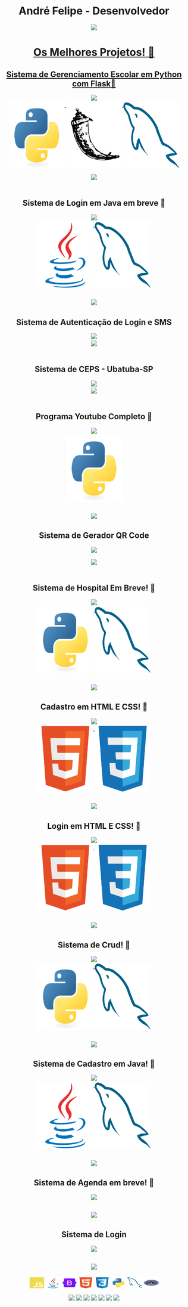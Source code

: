 
</div>
<div align="center">
  <h1> André Felipe - Desenvolvedor</h1>
</div>
<div align="center">
  <a href="https://github.com/andrebr45">
  <img height="180em" src="https://github-readme-stats.vercel.app/api?username=andrebr45&show_icons=true&theme=merko&include_all_commits=true&count_private=true"/>
   <h1>Os Melhores Projetos! 👋</h1>
    </div>
  <div align="center">
  <h2> Sistema de Gerenciamento Escolar em Python com Flask👋</h2>
</div>
<div align="center">
  <div align="center">
  <a href="https://www.youtube.com/channel/UCIScdxrwhEAu0AuALCHq3AA">
  <img src="https://v1.padlet.pics/3/image.webp?t=c_limit%2Cdpr_2%2Ch_516%2Cw_575&url=https%3A%2F%2Fu1.padletusercontent.com%2Fuploads%2Fpadlet-uploads%2F1285543771%2F48fdd6e79bb51f8a5554b7ae9713a1e3%2FSem_t_tulo.png%3Fexpiry_token%3D5WaHZRdGG3LkUVQGy3SZ-zdRtq89aJeottSBaF_Hii8EGDVBG-vnLc5ZfL_2GiKosWMOCkHArMcc8LorETHcZ-jCGVdlwQhjZ3wllWCFD972HEs8aqnko5wRj2XOC5Qc_kC1j1ay-85HkGRH6bGx_OqeNTuDcuOjmf3_cXhOGritAVKkeE73OZgasDQh-pqx5HTq5fvrx0fb2N9N6pJx8A%3D%3D"/>
   <br>
  <img align="top" alt="And@-Software" height="180em" width="150" src="https://raw.githubusercontent.com/devicons/devicon/master/icons/python/python-original.svg">
  <img align="top" alt="And@-Software" height="180em" width="150" src="https://raw.githubusercontent.com/devicons/devicon/master/icons/flask/flask-original.svg">
  <img align="top" alt="And@-Software" height="180em" width="150" src="https://raw.githubusercontent.com/devicons/devicon/master/icons/mysql/mysql-original.svg">
</div>
<div>
    
  <a href="https://github.com/andrebr45/sistema-educacional-python" target="_blank"><img src="https://img.shields.io/badge/ACESSAR-gray?logo=github" height="30px" target="_blank"></a>
  <br><br>
</div>
  <div align="center">
  <h2> Sistema de Login em Java em breve 👋</h2>
</div>
<div align="center">
  <div align="center">
  <a href="https://www.youtube.com/channel/UCIScdxrwhEAu0AuALCHq3AA">
  <img src="https://v1.padlet.pics/1/image.webp?t=c_limit%2Cdpr_2%2Ch_497%2Cw_982&url=https%3A%2F%2Fpadlet-uploads.storage.googleapis.com%2F1285543771%2F5400b4b2956627d596d2e5588b2098ad%2Fjava_padlet.png"/>
   <br>
  <img align="top" alt="And@-Software" height="180em" width="150" src="https://raw.githubusercontent.com/devicons/devicon/master/icons/java/java-original.svg">
  <img align="top" alt="And@-Software" height="180em" width="150" src="https://raw.githubusercontent.com/devicons/devicon/master/icons/mysql/mysql-original.svg"> 
</div>
<div>
    <h2> </h2>
    <a href="https://www.youtube.com/channel/UCIScdxrwhEAu0AuALCHq3AA" target="_blank"><img src="https://img.shields.io/badge/YouTube-FF0000?style=for-the-badge&logo=youtube&logoColor=white" target="_blank"></a>
  
  
</div>
  <div align="center">
  <h2> Sistema de Autenticação de Login e SMS</h2>
</div>
<div align="center" border="5px">
  <div align="center">
  <a href="https://www.youtube.com/watch?v=VD5e2SfEiF0&t=326s">
  <img src="https://v1.padlet.pics/3/image.webp?t=c_limit%2Cdpr_1.5%2Ch_430%2Cw_375&url=https%3A%2F%2Fu1.padletusercontent.com%2Fuploads%2Fpadlet-uploads%2F1285543771%2Fb9658f534033393c744fc0893ec02416%2Flogin_novo.png%3Fexpiry_token%3D5WaHZRdGG3LkUVQGy3SZ-zdRtq89aJeottSBaF_Hii8EGDVBG-vnLc5ZfL_2GiKosWMOCkHArMcc8LorETHcZym0stuqN_APVemlhI5b_SGwOmB3LQHEjQ-cyNU0wQMu8W5ONi166xQxnQwvl1F6QK9HIbpIEReC8niTrmD-irC_B6GG0OvJs6jIkonPSS69Jnmt8WP2KOX1n6N0mrNKLQ%3D%3D"</>
   <br>
</div>
<div>
  <a href="https://github.com/andrebr45/Login_SMS" target="_blank"><img src="https://img.shields.io/badge/ACESSAR-gray?logo=github" height="30px" target="_blank"></a>
  <br><br>
</div>
    
<div align="center">
  <h2> Sistema de CEPS - Ubatuba-SP</h2>
</div>
<div align="center">
  <div align="center">
  <a href="https://www.youtube.com/watch?v=zzkwYqekBGY&t=161s">
  <img src="https://v1.padlet.pics/1/image.webp?t=c_limit%2Cdpr_2%2Ch_600%2Cw_800&url=https%3A%2F%2Fpadlet-uploads.storage.googleapis.com%2F1285543771%2F0a8ebd52fa429554818f31ee7b056c46%2Fsistema_cep.png"></>
   <br>
</div>
<div>
    <a href="https://youtu.be/zzkwYqekBGY" target="_blank"><img src="https://img.shields.io/badge/YouTube-FF0000?style=for-the-badge&logo=youtube&logoColor=white" target="_blank"></a>
  <br><br>
</div>
  
  <div align="center">
  <h2> Programa Youtube Completo 👋</h2>
</div>
<div align="center">
  <div align="center">
  <a href="https://padlet-uploads.storage.googleapis.com/1285543771/7d1a861f0b7e48af5300de0b4cec9e5d/2022_01_22_13_10_26.mp4">
  <img src="https://v1.padlet.pics/1/image.webp?t=c_limit%2Cdpr_1%2Ch_500%2Cw_700&url=https%3A%2F%2Fpadlet-uploads.storage.googleapis.com%2F1285543771%2F62bf2b2cfbbb9d997a9fb91abd725170%2Fyou_you1.png"/>
   <br>
  <img align="top" alt="And@-Software" height="180em" width="150" src="https://raw.githubusercontent.com/devicons/devicon/master/icons/python/python-original.svg">
</div>
<div>
    <h2> </h2>
    <a href="https://github.com/andrebr45/Youtube" target="_blank"><img src="https://img.shields.io/badge/ACESSAR-gray?logo=github" height="30px" target="_blank"></a>
  
  
  
</div>
  <div align="center">
  <h2> Sistema de Gerador QR Code</h2>
</div>
<div align="center">
  <div align="center">
  <a href="https://www.youtube.com/watch?v=zgDgck16w80&t=47s">
  <img src="https://v1.padlet.pics/3/image.webp?t=c_limit%2Cdpr_1.5%1Ch_490%2Cw_275&url=https%3A%2F%2Fu1.padletusercontent.com%2Fuploads%2Fpadlet-uploads%2F1285543771%2F2afd799c87b55cd7f7464a26217e50a8%2FSistema_QRCode_novo.png%3Fexpiry_token%3D5WaHZRdGG3LkUVQGy3SZ-zdRtq89aJeottSBaF_Hii8EGDVBG-vnLc5ZfL_2GiKosWMOCkHArMcc8LorETHcZ-vIxlm-Erj0LuxhDaJbq2YlU_vdnCB2uRu6oI2TPXZJFu5IhAvJQA0vPOad5wC6bDTFVeeWaC6JhFkMtfC4DaZm6i6zJf0HcWXQ9PndstPsncPkhsA0eF8FVt53tRc6l9WBwfkU2TrgQlsytA_bAVA%3D"></>
   <br>
</div>
<div>
    
  <a href="https://github.com/andrebr45/QR_Code" target="_blank"><img src="https://img.shields.io/badge/ACESSAR-gray?logo=github" height="30px" target="_blank"></a>
  <br><br>
</div>
  
<div align="center">
  <h2> Sistema de Hospital Em Breve! 👋</h2>
</div>
<div align="center">
  <div align="center">
  <a href="https://www.youtube.com/watch?v=zgDgck16w80&t=47s">
  <img  src="https://v1.padlet.pics/1/image.webp?t=c_limit%2Cdpr_1%2Ch_600%2Cw_900&url=https%3A%2F%2Fpadlet-uploads.storage.googleapis.com%2F1285543771%2F2ad13083520269447f0e9cfcd0b40b76%2Fhospital_git.png"/>
   <br>
  <img align="top" alt="And@-Software" height="180em" width="150" src="https://raw.githubusercontent.com/devicons/devicon/master/icons/python/python-original.svg">
  <img align="top" alt="And@-Software" height="180em" width="150" src="https://raw.githubusercontent.com/devicons/devicon/master/icons/mysql/mysql-original.svg">
</div>
<div>
    <h2> </h2>
    <a href="https://github.com/andrebr45/QR_Code" target="_blank"><img src="https://img.shields.io/badge/ACESSAR-gray?logo=github" height="30px" target="_blank"></a>

  
</div>
  <div align="center">
  <h2> Cadastro em HTML E CSS! 👋</h2>
</div>
<div align="center">
  <div align="center">
  <a href="https://www.youtube.com/channel/UCIScdxrwhEAu0AuALCHq3AA">
  <img  src="https://v1.padlet.pics/1/image.webp?t=c_limit%2Cdpr_1%2Ch_600%2Cw_720&url=https%3A%2F%2Fpadlet-uploads.storage.googleapis.com%2F1285543771%2F5c4685e0720f23c3bcc60f46b06abc49%2Fcadastro_html_git.PNG"/>
   <br>
  <img align="top" alt="And@-Software" height="180em" width="150" src="https://raw.githubusercontent.com/devicons/devicon/master/icons/html5/html5-original.svg">
  <img align="top" alt="And@-Software" height="180em" width="150" src="https://raw.githubusercontent.com/devicons/devicon/master/icons/css3/css3-original.svg">
</div>
<div>
    <h2> </h2>
    <a href="https://github.com/andrebr45/HTML-Cadastro-Blue" target="_blank"><img src="https://img.shields.io/badge/ACESSAR-gray?logo=github" height="30px" target="_blank"></a>
  

</div>
  <div align="center">
  <h2> Login em HTML E CSS! 👋</h2>
</div>
<div align="center">
  <div align="center">
  <a href="https://www.youtube.com/channel/UCIScdxrwhEAu0AuALCHq3AA">
  <img  src="https://v1.padlet.pics/1/image.webp?t=c_limit%2Cdpr_1%2Ch_600%2Cw_720&url=https%3A%2F%2Fpadlet-uploads.storage.googleapis.com%2F1285543771%2Ff5dc8f1cb1b46b98b1d46b4849e9ce58%2Flogin_rosa_git.png"/>
   <br>
  <img align="top" alt="And@-Software" height="180em" width="150" src="https://raw.githubusercontent.com/devicons/devicon/master/icons/html5/html5-original.svg">
  <img align="top" alt="And@-Software" height="180em" width="150" src="https://raw.githubusercontent.com/devicons/devicon/master/icons/css3/css3-original.svg">
</div>
<div>
    <h2> </h2>
    <a href="https://github.com/andrebr45/Login-HTML-CSS" target="_blank"><img src="https://img.shields.io/badge/ACESSAR-gray?logo=github" height="30px" target="_blank"></a>  
  

</div>
    
</div>
  <div align="center">
  <h2> Sistema de Crud! 👋</h2>
</div>
<div align="center">
  <div align="center">
  <a href="https://padlet-uploads.storage.googleapis.com/1285543771/73cccdc964ff8171d5a226477049f9cd/2022_03_29_22_45_25.mp4">
  <img  src="https://v1.padlet.pics/1/image.webp?t=c_limit%2Cdpr_1%2Ch_500%2Cw_700&url=https%3A%2F%2Fpadlet-uploads.storage.googleapis.com%2F1285543771%2Fc1e9d99c5a02f15bddead83fb6e1a75f%2Fcrud_github.png"/>
   <br>
  <img align="top" alt="And@-Software" height="180em" width="150" src="https://raw.githubusercontent.com/devicons/devicon/master/icons/python/python-original.svg">
  <img align="top" alt="And@-Software" height="180em" width="150" src="https://raw.githubusercontent.com/devicons/devicon/master/icons/mysql/mysql-original.svg">
</div>
<div>
    <h2> </h2>
    <a href="https://github.com/andrebr45/Crud-Python-MySQL" target="_blank"><img src="https://img.shields.io/badge/ACESSAR-gray?logo=github" height="30px" target="_blank"></a>  
  

</div>
    
  <div align="center">
  <h2> Sistema de Cadastro em Java! 👋</h2>
</div>
<div align="center">
  <div align="center">
  <a href="https://www.youtube.com/watch?v=PqpxTlB766g&t=16s&ab_channel=%40DevIniciante">
  <img  src="https://v1.padlet.pics/3/image.webp?t=c_limit%2Cdpr_1%2Ch_459%2Cw_649&url=https%3A%2F%2Fu1.padletusercontent.com%2Fuploads%2Fpadlet-uploads%2F1285543771%2F890e0d90fb3f87dbebad87417514cc37%2Fjava_git.png%3Fexpiry_token%3D5WaHZRdGG3LkUVQGy3SZ-zdRtq89aJeottSBaF_Hii8EGDVBG-vnLc5ZfL_2GiKosWMOCkHArMcc8LorETHcZ59a4xi-h6yYtL6HOqixT2b1ugCw1mRjwuQCHdwlVFwPxI8eSO_ejOUMPZroNC6EJDvutCbEf4DFbl7fDXPw-SD45RikGheBvZ9WpCEzAD2HtxHWZy23iRtrwDFhctm6xQ%3D%3D"/>
   <br>
  <img align="top" alt="And@-Software" height="180em" width="150" src="https://raw.githubusercontent.com/devicons/devicon/master/icons/java/java-original.svg">
  <img align="top" alt="And@-Software" height="180em" width="150" src="https://raw.githubusercontent.com/devicons/devicon/master/icons/mysql/mysql-original.svg">
</div>
<div>
    <h2> </h2>
    <a href="https://github.com/andrebr45/sistemajavacadastro" target="_blank"><img src="https://img.shields.io/badge/ACESSAR-gray?logo=github" height="30px" target="_blank"></a> 
  
  
</div>
  <div align="center">
  <h2> Sistema de Agenda em breve! 👋</h2>
</div>
<div align="center">
  <div align="center">
  <a href="https://www.youtube.com/channel/UCIScdxrwhEAu0AuALCHq3AA">
  <img  src="https://v1.padlet.pics/3/image.webp?t=c_limit%2Cdpr_1.5%2Ch_394%2Cw_275&url=https%3A%2F%2Fu1.padletusercontent.com%2Fuploads%2Fpadlet-uploads%2F1285543771%2Ff1ddc490a31354eda5290eed15a35c64%2Fagenda.png%3Fexpiry_token%3D5WaHZRdGG3LkUVQGy3SZ-zdRtq89aJeottSBaF_Hii8EGDVBG-vnLc5ZfL_2GiKosWMOCkHArMcc8LorETHcZ1qGvZWmt4f-IV8m-9CwCuWFL0hFM2CtxpnS2uxxASpVtDHQ3y_IlWJBOXgSoiKdYeChKAC_BoBcz1kBGE0ICpOtM8MIux2fOHPj-jIwCXxllbw11Csij2df8AE5JpFasA%3D%3D"/>
   <br>
</div>
<div>
    <h2> </h2>
    <a href="https://github.com/andrebr45/NovaAgenda" target="_blank"><img src="https://img.shields.io/badge/ACESSAR-gray?logo=github" height="30px" target="_blank"></a>
  
 </div>
  <div align="center">
  <h2> Sistema de Login</h2>
</div>
<div align="center">
  <div align="center">
  <a href="https://www.youtube.com/channel/UCIScdxrwhEAu0AuALCHq3AA">
  <img  src="https://v1.padlet.pics/3/image.webp?t=c_limit%2Cdpr_1.5%2Ch_394%2Cw_275&url=https%3A%2F%2Fu1.padletusercontent.com%2Fuploads%2Fpadlet-uploads%2F1285543771%2Fdec2cd4971e3c540f659746adea62382%2Flogin_git.png%3Fexpiry_token%3D5WaHZRdGG3LkUVQGy3SZ-zdRtq89aJeottSBaF_Hii8EGDVBG-vnLc5ZfL_2GiKosWMOCkHArMcc8LorETHcZ1i5UmGkVG_-S_LFQ-_rHAuoK7h2T6q2fS8dICj2sriHG07Oae6D3HuwJlpXFaRZCdKhBdV_AKGMOC85wvxGnxURYgB78S7YEZ-SmUBK7VIlRCoetu25_9HmYfcgE4T7fg%3D%3D"/>
   <br>
</div>
<div>
    <h2> </h2>
    <a href="https://github.com/andrebr45/android_login" target="_blank"><img src="https://img.shields.io/badge/ACESSAR-gray?logo=github" height="30px" target="_blank"></a>  

<div style="display: inline_block"><br>
  <img align="center" alt="And-Js" height="30" width="40" src="https://raw.githubusercontent.com/devicons/devicon/master/icons/javascript/javascript-plain.svg">
  <img align="center" alt="And-Ts" height="30" width="40" src="https://raw.githubusercontent.com/devicons/devicon/master/icons/java/java-original.svg">
  <img align="center" alt="And-React" height="30" width="40" src="https://raw.githubusercontent.com/devicons/devicon/master/icons/bootstrap/bootstrap-original.svg">
  <img align="center" alt="And-HTML" height="30" width="40" src="https://raw.githubusercontent.com/devicons/devicon/master/icons/html5/html5-original.svg">
  <img align="center" alt="And-CSS" height="30" width="40" src="https://raw.githubusercontent.com/devicons/devicon/master/icons/css3/css3-original.svg">
  <img align="center" alt="And-Python" height="30" width="40" src="https://raw.githubusercontent.com/devicons/devicon/master/icons/python/python-original.svg">
  <img align="center" alt="And-Python" height="30" width="40" src="https://raw.githubusercontent.com/devicons/devicon/master/icons/mysql/mysql-original.svg">
  <img align="center" alt="And-Python" height="30" width="40" src="https://raw.githubusercontent.com/devicons/devicon/master/icons/php/php-original.svg">


<div>
  <br>
<div>
  <a href="https://www.youtube.com/channel/UCIScdxrwhEAu0AuALCHq3AA" target="_blank"><img src="https://img.shields.io/badge/YouTube-FF0000?style=for-the-badge&logo=youtube&logoColor=white" target="_blank"></a>
  <a href="https://instagram.com/" target="_blank"><img src="https://img.shields.io/badge/-Instagram-%23E4405F?style=for-the-badge&logo=instagram&logoColor=white" target="_blank"></a>
 	<a href="https://www.twitch.tv/" target="_blank"><img src="https://img.shields.io/badge/Twitch-9146FF?style=for-the-badge&logo=twitch&logoColor=white" target="_blank"></a>
 <a href="https://discord.gg/" target="_blank"><img src="https://img.shields.io/badge/Discord-7289DA?style=for-the-badge&logo=discord&logoColor=white" target="_blank"></a> 
  <a href = "mailto:andrefelipeferretti7488@gmail.com"><img src="https://img.shields.io/badge/-Gmail-%23333?style=for-the-badge&logo=gmail&logoColor=white" target="_blank"></a>
  <a href="https://www.linkedin.com/in/andr%C3%A9-felipe-lanzilotti-ferretti-5a5176202" target="_blank"><img src="https://img.shields.io/badge/-LinkedIn-%230077B5?style=for-the-badge&logo=linkedin&logoColor=white" target="_blank"></a> 
 <a href="https://github.com/andrebr45" target="_blank"><img src="https://img.shields.io/badge/Github-ABABAB?style=for-the-badge&logo=github&logoColor=white" target="_blank"></a>
</div>


